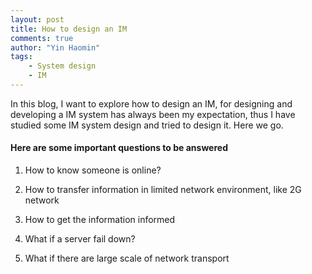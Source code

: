 ```yaml
---
layout: post
title: How to design an IM
comments: true
author: "Yin Haomin"
tags:
    - System design
    - IM
---
```


In this blog, I want to explore how to design an IM, for designing and developing a IM system has always been my expectation, thus I have studied some IM system design and tried to design it. Here we go.

#### Here are some important questions to be answered

1. How to know someone is online?

2. How to transfer information in limited network environment, like 2G network

3. How to get the information informed

4. What if a server fail down?
5. What if there are large scale of network transport

